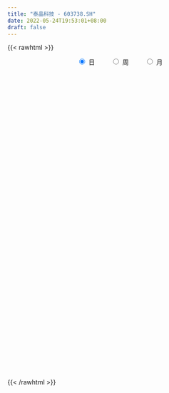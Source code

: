 ```yaml
---
title: "泰晶科技 - 603738.SH"
date: 2022-05-24T19:53:01+08:00
draft: false
---
```

{{< rawhtml >}}
    <div style="text-align: center">
        <label style="padding: 1rem;"><input style="margin-right: .5rem" type="radio" name="period" value="D" checked onclick="period_change(this)">日</label>
        <label style="padding: 1rem;"><input style="margin-right: .5rem" type="radio" name="period" value="W" onclick="period_change(this)">周</label>
        <label style="padding: 1rem;"><input style="margin-right: .5rem" type="radio" name="period" value="M" onclick="period_change(this)">月</label>
    </div>
    <div id="chart" style="height: 700px;"></div> 
    <script type="text/javascript">
        const D_v = [40816.59,46084.0,44284.0,34156.39,29979.34,43752.17,25814.96,27225.41,24255.17,91595.6,158459.91,113917.77,64596.78,103665.62,74820.1,101073.76,76582.27,95286.45,107872.64,93904.6,88318.18,92144.48,86529.76,67503.65,87312.37,65428.81,69292.11,66285.21,72764.29,91296.9,74371.41,77409.44,73870.28,91786.91,127594.42,95878.26,72603.77,211567.46,70934.09,174533.01,118053.05,110371.38,93620.73,117526.84,97571.98,97492.02,102695.09,107272.26,113186.7,109419.41,76952.33,75144.75,95697.53,80179.9,77410.97,78713.42,61224.44,89208.52,70324.69,64348.8,51320.24,54889.49,56938.74,135499.25,81649.3,59757.55,39091.58,58537.33,48144.03,33979.14,39579.2,56987.14,69144.46,54817.03,31335.92,54579.05,62836.51,63498.56,83707.82,75917.93,109344.2,138951.8,117344.65,67731.34,58202.68,71915.16,48016.55,63302.06,52130.38,58550.55,34076.18,35023.0,61307.11,87863.1,101354.17,52186.85,48986.04,52532.81,55669.38,43623.98,48584.75,25203.81,30275.37,116978.3,90212.26,87937.7,51323.04,35818.47,39828.1,41510.18,50611.9,32860.68,44010.47,52636.84,150396.87,170166.41,233452.82,130488.24,83020.38,74928.93,80110.1,91520.52,158886.46,96300.2,93261.94,87743.11,113092.07,104802.51,92123.01,128889.31,109848.56,71204.06,45113.39,60246.18,64739.72,73854.41,82061.0,44874.39,47945.67,51122.06,63399.89,47902.93,33203.16,41202.16,40346.41,62534.08,53444.24,41655.0,31668.96,43983.64,43080.08,45382.9,26950.0,34959.1,33271.0,30256.94,24251.8,32021.0,61932.21,74555.33,47396.64,62634.84,55020.23,28899.06,54426.28,49553.9,42705.06,52220.22,91356.31,64305.07,33162.65,27849.0,42862.0,29036.38,35408.61,24933.04,62476.14,54792.69,35108.85,36697.72,31758.65,27184.53,26843.75,22990.66,37912.96,28563.34,28117.73,37201.64,41024.37,42456.82,50576.88,51214.38,31234.87,24500.89,26302.68,26070.39,38128.07,36932.97,69934.27,46201.53,34364.83,32479.38,21701.09,23749.54,31292.69,38068.51,50295.79,23702.36,31857.11,24133.57,33283.09,22494.89,23517.0,26573.67,49663.82,87292.43,43926.46,38425.23,41954.09,49453.89,41556.17,35869.0,35315.62,24411.55,32472.97,38805.08,50135.12,43906.67,45446.6,37802.3,35176.12,38426.72,46233.6,37088.47,45721.86,68389.0,58105.07,53235.38,39931.92,53744.0,72773.36,37981.64,32503.46,28279.96,32442.05,35827.19,50667.72,32078.41,32677.0,44719.73]
const D_histogram = [0.0,0.0329937322,0.0106234229,-0.0281644767,-0.0465930627,-0.1032191147,-0.141245702,-0.1526058277,-0.1361552055,-0.0197028817,0.1489335273,0.1932454975,0.2114404501,0.2708422308,0.2901500958,0.3397712194,0.3834397255,0.4018091201,0.4265594585,0.4587512609,0.5271377981,0.421792424,0.4316681908,0.33839593,0.3705106972,0.3346447973,0.2731524301,0.2121621563,0.1967091813,0.1651109446,0.0853296914,0.1379739871,0.1042944838,0.2629689164,0.2705907028,0.3271939832,0.550386076,0.772394167,1.1078012762,1.477048534,1.5877893654,1.6165580128,1.4719947228,1.3131177648,1.1835987409,1.1305113311,0.7701929081,0.7674589915,0.7924364376,0.5207476889,0.210691054,-0.0029410957,-0.3042067179,-0.7460660469,-0.8755398234,-1.1411752781,-1.1678866776,-1.4525920052,-1.4289766849,-1.4842153759,-1.5337345178,-1.4688843133,-1.095082542,-0.9711457904,-0.9478209587,-0.9218963052,-0.8625079929,-0.9558939644,-0.9526671878,-0.9573187996,-0.9365688182,-0.72688127,-0.3922480842,-0.2174094622,-0.1431387806,0.0269658144,0.1237971436,0.1921843343,-0.075383866,-0.050723417,0.2530089676,0.7430796505,0.8301552947,0.6987982761,0.5893768264,0.4752565687,0.2666427206,0.1100196151,0.0504216176,-0.1376234752,-0.2798891732,-0.4227945663,-0.4865849681,-0.2164941463,-0.3650368477,-0.4348556742,-0.4633677102,-0.3308255882,-0.2964271691,-0.3398978209,-0.4170730235,-0.4259784797,-0.306263573,0.0801221496,0.2633659478,0.6063727032,0.7289333848,0.6975783984,0.5761875774,0.3791635867,0.1671726822,-0.0141111755,-0.1997982747,-0.1955373166,0.1226455812,0.651900117,0.8681288887,1.0924636986,1.0772475026,0.9357548357,0.7255044412,0.4349392422,-0.1291268363,-0.4812045279,-0.7606308284,-0.8894324719,-0.7733710932,-0.637067457,-0.1919120723,0.2088617033,0.5794779838,0.7936567403,0.8903652126,0.7978566177,0.6855079033,0.6588628462,0.6596650353,0.5299826143,0.4447205814,0.3033261562,0.0300852074,-0.1436989605,-0.3267564057,-0.4255131641,-0.4895357743,-0.3250137769,-0.3269857399,-0.330994166,-0.4533771549,-0.736956312,-0.7508367099,-0.5466493137,-0.4232847492,-0.4167073732,-0.5682406504,-0.5173509616,-0.4655194977,-0.4702751928,-0.5187501189,-0.756191689,-0.9996240952,-1.1392363543,-1.2881002173,-1.2992825352,-1.3967579566,-1.2541237731,-1.0728259341,-0.7205526399,-0.4885379963,-0.3589026752,-0.3172833619,-0.3093150182,-0.3336383522,-0.1942856436,-0.1755481258,-0.1398182256,-0.0024565632,0.0012341543,0.1723878223,0.2572586166,0.3532129957,0.3781652601,0.2460402619,0.1577593379,0.276725872,0.3240800868,0.3156699372,0.2267186213,0.0927082533,0.0055543889,0.118251289,0.1158226741,0.1470362672,0.1769430988,0.154282045,0.0631326807,-0.0829021143,-0.2363483989,-0.4624386645,-0.5654396537,-0.603747735,-0.5311147716,-0.4591898564,-0.459993822,-0.5576227612,-0.5563885195,-0.3745608289,-0.2541445972,-0.1045627358,-0.0362008673,0.0798610123,0.1263803705,0.1112689164,0.0733832653,-0.0146104597,-0.1006469293,-0.1666771745,-0.2073921274,-0.2175075555,-0.3082496921,-0.3260049933,-0.3690919033,-0.3247625206,-0.2891290531,-0.2250552833,-0.1785485979,-0.0187246553,0.1195494746,0.254026333,0.2585174505,0.2043239142,0.0525437058,-0.1123599983,-0.0589704058,0.0060469162,0.2242635095,0.4110420504,0.4257125276,0.5100973045,0.6479076887,0.7798707693,0.8554394792,0.8910264872,0.8785120804,0.8810892524,0.8999167264,0.8308031962,0.7733934422,0.7571131911,0.5787541842]
const D_fast = [0.0,0.0412421652,0.0215277116,-0.0243013072,-0.0543781588,-0.1368089895,-0.2101470023,-0.2596585849,-0.2772467641,-0.1657201607,0.0401496301,0.1327729747,0.2038280399,0.3309403782,0.4227857672,0.5573496956,0.6968781331,0.8156998077,0.9470900107,1.0939696284,1.2941406151,1.294243347,1.4120361615,1.4033628832,1.5281053247,1.5759006241,1.5826963644,1.5747466297,1.6084709501,1.6181504495,1.5597016191,1.6468394116,1.6392335293,1.8636501909,1.938919653,2.0773214292,2.4381100411,2.8532166738,3.465574102,4.2040834933,4.7117716661,5.1446798166,5.3681152073,5.5375176905,5.7038983519,5.9334387748,5.7656685789,5.9547994102,6.1778859656,6.0363841391,5.7790002678,5.5646328441,5.1873155425,4.5589397017,4.2105809694,3.6596516952,3.3409686263,2.6931152973,2.3594864465,1.9331939115,1.5002411401,1.1978702664,1.2979014021,1.1790517062,0.9654212981,0.7608718754,0.6046331894,0.2722737268,0.0373337064,-0.2066476053,-0.4200398284,-0.3920725977,-0.155501433,-0.0350151765,0.00347081,0.1803168585,0.3080974737,0.4245307479,0.1381165811,0.1500961759,0.5170808023,1.192921398,1.4875358658,1.5308784162,1.5688011731,1.5734950576,1.4315418896,1.302423688,1.2554310948,1.0329801333,0.8207421419,0.5721381072,0.3867014634,0.6026687486,0.3628668353,0.1843340903,0.0399801267,0.0898158517,0.0501074784,-0.0783376286,-0.259781087,-0.3751811632,-0.3320321497,0.0743841104,0.3234693955,0.8180693266,1.1228633544,1.2659029676,1.288559041,1.186325947,1.016128213,0.8313165615,0.5956798936,0.5510565225,0.8999008156,1.5921303806,2.0253913746,2.5228421091,2.7769377888,2.8693838308,2.8405095466,2.6586791582,2.0623313705,1.5899525469,1.1203685393,0.7692087779,0.6919273833,0.6689641553,1.0661415219,1.5191307233,2.0346164997,2.4472094414,2.7665092168,2.8734647763,2.9324930377,3.0705636922,3.2362821401,3.2390953727,3.2650134851,3.199450599,2.933730952,2.724022044,2.4592754973,2.254140448,2.0677338942,2.1510024473,2.0672840494,1.9805270817,1.7447998042,1.276981569,1.0753919937,1.1429170615,1.1604604387,1.0628609714,0.7692675315,0.69081948,0.6262710695,0.5039465761,0.3257841203,-0.100705372,-0.594043802,-1.0184651496,-1.489354067,-1.8253570187,-2.2720219293,-2.4429186891,-2.5298273335,-2.3576921993,-2.2478120548,-2.2079024025,-2.2456039296,-2.3149643405,-2.4226972626,-2.3319159649,-2.3570654785,-2.3562901348,-2.2195426132,-2.215543357,-2.0012927335,-1.8521072851,-1.667849657,-1.5483560776,-1.6189710103,-1.6678120999,-1.4796640977,-1.3512898613,-1.2807825266,-1.3130541872,-1.4238874918,-1.509652759,-1.3673930366,-1.3408659831,-1.2728933231,-1.1987507168,-1.1828412593,-1.2582074535,-1.4249677771,-1.6375011613,-1.979201093,-2.2235619957,-2.4128070107,-2.4729527403,-2.5158252892,-2.6316277103,-2.8686623398,-3.0065252279,-2.9183377446,-2.8614576622,-2.7380164847,-2.678704833,-2.5426777004,-2.4645632495,-2.4518574746,-2.4713973093,-2.5630436493,-2.6742418512,-2.7819413901,-2.8745043747,-2.9389966918,-3.1068012514,-3.2060578009,-3.3414176867,-3.3782789342,-3.4149277299,-3.407117781,-3.4052482451,-3.2501054663,-3.0819439677,-2.8839605261,-2.8148400459,-2.8179526037,-2.9565968856,-3.1495905893,-3.1109435983,-3.0444145472,-2.7701320765,-2.4805930231,-2.359494414,-2.147585311,-1.8477980045,-1.5208672316,-1.2314386519,-0.9730950221,-0.7659814089,-0.5431319237,-0.2993252681,-0.1607379993,-0.0247993927,0.148198654,0.1145281931]
const D_slow = [0.0,0.008248433,0.0109042888,0.0038631696,-0.0077850961,-0.0335898748,-0.0689013003,-0.1070527572,-0.1410915586,-0.146017279,-0.1087838972,-0.0604725228,-0.0076124103,0.0600981474,0.1326356714,0.2175784762,0.3134384076,0.4138906876,0.5205305522,0.6352183675,0.767002817,0.872450923,0.9803679707,1.0649669532,1.1575946275,1.2412558268,1.3095439343,1.3625844734,1.4117617687,1.4530395049,1.4743719277,1.5088654245,1.5349390455,1.6006812746,1.6683289502,1.750127446,1.8877239651,2.0808225068,2.3577728258,2.7270349593,3.1239823007,3.5281218039,3.8961204846,4.2243999258,4.520299611,4.8029274437,4.9954756708,5.1873404187,5.3854495281,5.5156364503,5.5683092138,5.5675739398,5.4915222604,5.3050057486,5.0861207928,4.8008269733,4.5088553039,4.1457073026,3.7884631313,3.4174092874,3.0339756579,2.6667545796,2.3929839441,2.1501974965,1.9132422568,1.6827681805,1.4671411823,1.2281676912,0.9900008943,0.7506711944,0.5165289898,0.3348086723,0.2367466512,0.1823942857,0.1466095906,0.1533510442,0.1843003301,0.2323464136,0.2135004471,0.2008195929,0.2640718348,0.4498417474,0.6573805711,0.8320801401,0.9794243467,1.0982384889,1.164899169,1.1924040728,1.2050094772,1.1706036084,1.1006313151,0.9949326735,0.8732864315,0.8191628949,0.727903683,0.6191897645,0.5033478369,0.4206414399,0.3465346476,0.2615601924,0.1572919365,0.0507973166,-0.0257685767,-0.0057380393,0.0601034477,0.2116966235,0.3939299697,0.5683245692,0.7123714636,0.8071623603,0.8489555308,0.845427737,0.7954781683,0.7465938391,0.7772552344,0.9402302637,1.1572624858,1.4303784105,1.6996902862,1.9336289951,2.1150051054,2.2237399159,2.1914582069,2.0711570749,1.8809993678,1.6586412498,1.4652984765,1.3060316123,1.2580535942,1.31026902,1.455138516,1.653552701,1.8761440042,2.0756081586,2.2469851344,2.411700846,2.5766171048,2.7091127584,2.8202929037,2.8961244428,2.9036457446,2.8677210045,2.7860319031,2.679653612,2.5572696685,2.4760162242,2.3942697893,2.3115212478,2.198176959,2.013937881,1.8262287036,1.6895663751,1.5837451879,1.4795683446,1.337508182,1.2081704416,1.0917905671,0.9742217689,0.8445342392,0.655486317,0.4055802932,0.1207712046,-0.2012538497,-0.5260744835,-0.8752639727,-1.1887949159,-1.4570013995,-1.6371395594,-1.7592740585,-1.8489997273,-1.9283205678,-2.0056493223,-2.0890589104,-2.1376303213,-2.1815173527,-2.2164719091,-2.2170860499,-2.2167775114,-2.1736805558,-2.1093659017,-2.0210626527,-1.9265213377,-1.8650112722,-1.8255714378,-1.7563899697,-1.675369948,-1.5964524638,-1.5397728084,-1.5165957451,-1.5152071479,-1.4856443256,-1.4566886571,-1.4199295903,-1.3756938156,-1.3371233043,-1.3213401342,-1.3420656627,-1.4011527625,-1.5167624286,-1.658122342,-1.8090592757,-1.9418379687,-2.0566354328,-2.1716338883,-2.3110395786,-2.4501367084,-2.5437769157,-2.607313065,-2.6334537489,-2.6425039658,-2.6225387127,-2.5909436201,-2.563126391,-2.5447805746,-2.5484331896,-2.5735949219,-2.6152642155,-2.6671122474,-2.7214891363,-2.7985515593,-2.8800528076,-2.9723257834,-3.0535164136,-3.1257986769,-3.1820624977,-3.2266996472,-3.231380811,-3.2014934423,-3.1379868591,-3.0733574965,-3.0222765179,-3.0091405914,-3.037230591,-3.0519731925,-3.0504614634,-2.994395586,-2.8916350734,-2.7852069416,-2.6576826154,-2.4957056932,-2.3007380009,-2.0868781311,-1.8641215093,-1.6444934892,-1.4242211761,-1.1992419945,-0.9915411955,-0.7981928349,-0.6089145371,-0.4642259911]
const D_data = [['2021-05-13', 23.5848, 23.6445, 23.2965, 24.0025],['2021-05-14', 24.1516, 24.1615, 23.7439, 24.4996],['2021-05-17', 24.3604, 23.5152, 23.4258, 24.3604],['2021-05-18', 23.6644, 23.1374, 23.028, 23.7141],['2021-05-19', 23.1374, 23.207, 22.69, 23.3164],['2021-05-20', 23.2269, 22.4613, 22.2923, 23.2269],['2021-05-21', 22.511, 22.332, 22.2525, 22.8192],['2021-05-24', 22.2724, 22.4016, 22.0238, 22.6403],['2021-05-25', 22.3917, 22.6303, 22.2823, 22.7993],['2021-05-26', 22.7795, 24.1615, 22.6403, 24.6289],['2021-05-27', 24.0422, 25.6232, 23.7738, 26.1501],['2021-05-28', 25.2155, 24.7681, 24.6587, 25.5237],['2021-05-31', 25.0564, 24.7681, 24.6686, 25.3547],['2021-06-01', 24.6487, 25.6928, 24.43, 25.9513],['2021-06-02', 25.3547, 25.643, 25.3547, 26.0109],['2021-06-03', 25.5933, 26.4882, 25.5933, 27.045],['2021-06-04', 26.3888, 26.9953, 26.2197, 27.1246],['2021-06-07', 26.5976, 27.214, 26.5578, 27.5024],['2021-06-08', 26.7268, 27.8106, 26.0805, 28.0393],['2021-06-09', 27.4626, 28.4967, 27.1246, 28.5961],['2021-06-10', 28.4868, 29.7197, 28.0194, 29.9285],['2021-06-11', 29.5308, 27.9399, 27.751, 29.8191],['2021-06-15', 27.8703, 29.6004, 27.6714, 30.3262],['2021-06-16', 29.4313, 28.5365, 28.3177, 30.008],['2021-06-17', 28.8348, 30.3859, 28.5564, 30.7538],['2021-06-18', 30.187, 29.9782, 29.2524, 30.2367],['2021-06-21', 29.7495, 29.8191, 29.6302, 30.7836],['2021-06-22', 29.66, 29.8788, 29.1231, 30.4058],['2021-06-23', 29.6401, 30.6046, 29.2623, 30.9228],['2021-06-24', 32.3944, 30.6245, 30.545, 32.9611],['2021-06-25', 30.714, 30.0279, 28.9938, 31.2111],['2021-06-28', 30.1075, 31.9171, 29.9484, 32.0066],['2021-06-29', 31.6685, 31.2012, 30.6941, 31.6685],['2021-06-30', 31.4199, 34.3233, 31.4199, 34.3233],['2021-07-01', 34.9795, 33.329, 33.3091, 35.596],['2021-07-02', 32.7722, 34.6017, 32.5435, 34.6017],['2021-07-05', 35.3077, 38.0619, 35.079, 38.0619],['2021-07-06', 41.5419, 40.0704, 39.1656, 41.7507],['2021-07-07', 41.2635, 44.0774, 41.2635, 44.0774],['2021-07-08', 45.8075, 47.816, 45.2905, 48.4822],['2021-07-09', 46.6328, 47.5276, 44.9524, 48.3032],['2021-07-12', 46.8813, 48.6413, 45.9368, 50.3614],['2021-07-13', 47.458, 47.9254, 47.2293, 50.3117],['2021-07-14', 47.8259, 48.6214, 47.5177, 51.3756],['2021-07-15', 48.5219, 49.8344, 47.2293, 50.9779],['2021-07-16', 49.0688, 51.8926, 47.9452, 53.6923],['2021-07-19', 50.6199, 48.3827, 47.5475, 51.6142],['2021-07-20', 46.3643, 53.225, 46.1853, 53.225],['2021-07-21', 54.3983, 55.0147, 53.6923, 58.1667],['2021-07-22', 54.6866, 51.9324, 50.9381, 55.0346],['2021-07-23', 51.5943, 50.958, 49.6157, 52.2009],['2021-07-26', 50.3713, 51.6242, 48.9197, 52.2804],['2021-07-27', 51.3656, 49.7946, 49.0191, 52.7577],['2021-07-28', 48.2236, 46.3643, 44.8132, 49.6753],['2021-07-29', 47.4481, 48.8202, 46.593, 49.6853],['2021-07-30', 48.9395, 45.9368, 45.5291, 49.725],['2021-08-02', 47.4481, 47.8756, 46.235, 48.2236],['2021-08-03', 47.8558, 43.3615, 43.093, 47.8657],['2021-08-04', 43.1626, 45.9268, 43.1626, 45.9268],['2021-08-05', 45.9268, 44.1967, 43.5206, 45.9268],['2021-08-06', 44.6541, 43.2323, 42.8644, 44.843],['2021-08-09', 44.0177, 43.9084, 41.4823, 44.326],['2021-08-10', 43.9283, 48.3032, 43.5504, 48.3032],['2021-08-11', 49.7151, 46.0163, 45.8672, 52.1511],['2021-08-12', 46.0461, 44.674, 43.2521, 46.4339],['2021-08-13', 43.7393, 44.3459, 43.3118, 46.3345],['2021-08-16', 43.8388, 44.505, 43.5504, 45.5887],['2021-08-17', 43.5504, 41.9595, 41.4127, 45.1413],['2021-08-18', 41.9595, 42.3175, 41.3132, 43.3019],['2021-08-19', 42.8644, 41.5718, 40.6471, 42.934],['2021-08-20', 41.4723, 41.2635, 40.3189, 42.4865],['2021-08-23', 41.1641, 43.6499, 41.1641, 44.5646],['2021-08-24', 44.2266, 46.2848, 42.8942, 46.8913],['2021-08-25', 45.9169, 45.4495, 43.8984, 46.0461],['2021-08-26', 45.191, 44.7436, 44.0476, 45.4495],['2021-08-27', 44.2962, 46.583, 42.9737, 46.7919],['2021-08-30', 46.1356, 46.4737, 45.8771, 47.9154],['2021-08-31', 47.1995, 46.7223, 45.718, 48.4722],['2021-09-01', 46.7223, 42.049, 42.049, 46.7223],['2021-09-02', 41.363, 45.0319, 41.184, 45.6186],['2021-09-03', 47.5674, 49.5361, 46.9907, 49.5361],['2021-09-06', 51.5148, 54.4778, 51.0375, 54.4877],['2021-09-07', 55.2534, 51.7037, 49.5063, 55.2534],['2021-09-08', 52.002, 49.566, 49.5361, 52.002],['2021-09-09', 49.566, 49.8344, 48.2535, 51.0972],['2021-09-10', 49.1086, 49.7449, 46.8416, 50.5503],['2021-09-13', 49.2179, 48.1441, 47.4978, 50.3912],['2021-09-14', 48.0148, 48.1242, 47.7563, 50.5105],['2021-09-15', 48.1342, 48.9893, 47.5575, 50.3713],['2021-09-16', 49.039, 46.8416, 45.8075, 49.4069],['2021-09-17', 46.5433, 46.5134, 45.5887, 47.6072],['2021-09-22', 46.0362, 45.5987, 45.5987, 47.4083],['2021-09-23', 45.6484, 45.7975, 45.4794, 47.6768],['2021-09-24', 45.549, 50.3813, 45.539, 50.3813],['2021-09-27', 52.6185, 45.3402, 45.3402, 52.698],['2021-09-28', 44.2464, 45.5092, 44.2464, 47.2293],['2021-09-29', 44.3658, 45.4794, 44.3359, 47.6072],['2021-09-30', 45.718, 47.5276, 45.718, 49.5958],['2021-10-08', 47.6668, 46.5532, 45.8572, 49.1981],['2021-10-11', 46.6825, 45.3402, 44.5447, 47.3884],['2021-10-12', 45.4495, 44.316, 42.5462, 45.9368],['2021-10-13', 44.6243, 44.6143, 43.0831, 44.9922],['2021-10-14', 44.3459, 46.235, 44.0575, 46.6029],['2021-10-15', 45.8771, 50.8585, 45.4694, 50.8585],['2021-10-18', 50.4, 50.0, 47.18, 51.13],['2021-10-19', 51.11, 53.8, 50.03, 53.98],['2021-10-20', 52.43, 52.88, 52.37, 54.96],['2021-10-21', 53.23, 51.84, 51.4, 53.23],['2021-10-22', 52.0, 50.9, 50.37, 52.15],['2021-10-25', 50.66, 49.58, 49.23, 51.0],['2021-10-26', 49.6, 48.62, 48.46, 50.65],['2021-10-27', 48.46, 48.12, 47.37, 48.97],['2021-10-28', 48.33, 47.1, 46.38, 49.0],['2021-10-29', 47.04, 48.94, 46.5, 49.56],['2021-11-01', 49.97, 53.83, 48.0, 53.83],['2021-11-02', 53.83, 59.21, 53.0, 59.21],['2021-11-03', 60.27, 58.07, 57.48, 62.84],['2021-11-04', 59.34, 60.34, 56.33, 60.69],['2021-11-05', 60.34, 59.0, 58.82, 60.88],['2021-11-08', 58.07, 58.06, 56.5, 60.0],['2021-11-09', 58.12, 57.2, 55.71, 58.77],['2021-11-10', 57.22, 55.61, 55.23, 58.29],['2021-11-11', 53.13, 50.3, 50.05, 53.87],['2021-11-12', 50.3, 50.53, 49.7, 51.18],['2021-11-15', 50.47, 49.51, 48.61, 51.13],['2021-11-16', 50.0, 49.88, 49.62, 51.3],['2021-11-17', 50.0, 52.47, 50.0, 54.1],['2021-11-18', 51.87, 53.04, 49.58, 53.96],['2021-11-19', 53.3, 58.34, 53.07, 58.34],['2021-11-22', 60.09, 60.27, 57.78, 61.88],['2021-11-23', 59.26, 62.5, 58.99, 65.5],['2021-11-24', 62.74, 62.9, 61.26, 64.37],['2021-11-25', 64.06, 63.2, 61.92, 64.43],['2021-11-26', 62.51, 61.8, 61.55, 63.83],['2021-11-29', 60.98, 61.9, 59.7, 62.5],['2021-11-30', 62.0, 63.47, 61.38, 65.78],['2021-12-01', 64.0, 64.63, 63.53, 68.14],['2021-12-02', 63.83, 63.5, 62.9, 64.85],['2021-12-03', 63.65, 64.26, 62.51, 65.95],['2021-12-06', 64.0, 63.65, 63.0, 66.1],['2021-12-07', 63.49, 61.42, 59.97, 64.49],['2021-12-08', 61.88, 61.82, 61.2, 62.8],['2021-12-09', 62.0, 60.95, 60.06, 62.6],['2021-12-10', 60.4, 61.33, 60.4, 62.3],['2021-12-13', 61.6, 61.33, 60.21, 62.5],['2021-12-14', 60.9, 64.5, 59.0, 64.77],['2021-12-15', 64.0, 62.94, 62.41, 65.28],['2021-12-16', 62.67, 62.97, 60.6, 63.48],['2021-12-17', 62.55, 61.15, 60.66, 63.0],['2021-12-20', 60.92, 57.85, 57.7, 61.59],['2021-12-21', 57.26, 60.1, 57.1, 60.39],['2021-12-22', 59.8, 63.08, 59.8, 63.99],['2021-12-23', 63.5, 62.8, 61.9, 63.58],['2021-12-24', 62.84, 61.57, 60.88, 63.0],['2021-12-27', 60.24, 59.0, 58.6, 60.74],['2021-12-28', 59.22, 61.01, 58.83, 61.05],['2021-12-29', 60.43, 61.07, 59.11, 61.67],['2021-12-30', 61.44, 60.26, 60.05, 62.09],['2021-12-31', 60.07, 59.3, 57.85, 60.3],['2022-01-04', 58.56, 55.75, 53.57, 59.16],['2022-01-05', 55.93, 53.74, 52.15, 55.94],['2022-01-06', 53.35, 53.18, 51.39, 53.74],['2022-01-07', 53.05, 51.3, 50.26, 53.97],['2022-01-10', 51.0, 51.5, 49.81, 51.97],['2022-01-11', 51.71, 48.94, 48.63, 51.71],['2022-01-12', 49.66, 50.86, 49.28, 52.36],['2022-01-13', 50.89, 51.1, 49.89, 52.88],['2022-01-14', 51.75, 53.75, 50.8, 54.39],['2022-01-17', 53.0, 53.1, 51.51, 54.88],['2022-01-18', 52.81, 52.2, 51.3, 53.68],['2022-01-19', 51.51, 51.02, 50.5, 52.35],['2022-01-20', 51.15, 50.2, 49.5, 51.33],['2022-01-21', 50.48, 49.2, 48.89, 51.33],['2022-01-24', 49.26, 51.05, 49.0, 51.8],['2022-01-25', 50.84, 49.51, 49.48, 52.24],['2022-01-26', 49.98, 49.43, 48.5, 50.55],['2022-01-27', 49.12, 50.8, 49.12, 54.21],['2022-01-28', 50.0, 49.19, 47.4, 51.5],['2022-02-07', 51.0, 51.52, 49.88, 52.3],['2022-02-08', 51.99, 51.0, 49.13, 51.99],['2022-02-09', 50.8, 51.58, 49.01, 52.3],['2022-02-10', 51.79, 51.03, 50.77, 52.6],['2022-02-11', 51.23, 48.75, 48.68, 51.4],['2022-02-14', 48.73, 48.6, 47.27, 49.08],['2022-02-15', 49.47, 51.2, 47.88, 51.4],['2022-02-16', 51.4, 50.75, 50.0, 51.43],['2022-02-17', 50.01, 50.18, 49.54, 51.0],['2022-02-18', 49.82, 48.9, 47.8, 49.82],['2022-02-21', 48.3, 47.64, 47.2, 48.91],['2022-02-22', 47.09, 47.45, 45.31, 48.48],['2022-02-23', 47.71, 49.86, 47.7, 50.3],['2022-02-24', 49.5, 48.6, 46.8, 49.98],['2022-02-25', 49.0, 49.0, 48.32, 49.59],['2022-02-28', 49.0, 49.08, 48.48, 49.58],['2022-03-01', 49.08, 48.38, 47.88, 49.35],['2022-03-02', 47.99, 47.11, 46.91, 47.99],['2022-03-03', 47.21, 45.58, 45.06, 47.21],['2022-03-04', 44.85, 44.35, 43.62, 45.25],['2022-03-07', 44.3, 41.92, 41.45, 44.3],['2022-03-08', 42.2, 41.93, 41.51, 43.34],['2022-03-09', 42.01, 41.64, 40.03, 42.8],['2022-03-10', 42.69, 42.4, 41.82, 43.27],['2022-03-11', 41.82, 42.1, 40.81, 42.2],['2022-03-14', 41.42, 40.71, 40.65, 41.89],['2022-03-15', 41.06, 38.5, 38.5, 41.06],['2022-03-16', 38.99, 38.69, 36.78, 39.49],['2022-03-17', 39.29, 40.72, 39.0, 42.52],['2022-03-18', 40.28, 40.15, 39.6, 40.9],['2022-03-21', 40.6, 40.73, 40.04, 42.22],['2022-03-22', 40.73, 39.87, 39.3, 40.93],['2022-03-23', 40.5, 40.61, 39.53, 41.35],['2022-03-24', 40.66, 39.89, 39.27, 40.8],['2022-03-25', 39.84, 38.93, 38.7, 40.4],['2022-03-28', 38.8, 38.21, 37.8, 38.8],['2022-03-29', 38.53, 36.9, 36.72, 39.63],['2022-03-30', 37.0, 36.04, 35.01, 37.51],['2022-03-31', 36.15, 35.4, 35.03, 36.15],['2022-04-01', 35.2, 34.9, 34.72, 35.7],['2022-04-06', 34.95, 34.59, 34.01, 35.25],['2022-04-07', 34.59, 32.7, 32.6, 34.61],['2022-04-08', 33.0, 32.66, 31.71, 33.05],['2022-04-11', 33.05, 31.48, 31.08, 33.08],['2022-04-12', 31.1, 31.87, 30.51, 32.1],['2022-04-13', 31.07, 31.29, 31.02, 31.75],['2022-04-14', 31.4, 31.26, 30.55, 31.62],['2022-04-15', 31.01, 30.72, 30.15, 31.2],['2022-04-18', 30.88, 32.16, 30.49, 32.36],['2022-04-19', 32.18, 32.28, 31.77, 32.56],['2022-04-20', 32.44, 32.67, 32.11, 33.5],['2022-04-21', 32.58, 31.18, 30.8, 32.95],['2022-04-22', 30.78, 30.06, 29.94, 31.5],['2022-04-25', 29.01, 27.95, 27.72, 29.3],['2022-04-26', 27.67, 26.47, 26.32, 28.1],['2022-04-27', 25.67, 28.4, 25.67, 28.6],['2022-04-28', 28.34, 28.41, 27.48, 29.05],['2022-04-29', 29.21, 30.76, 28.7, 31.1],['2022-05-05', 30.55, 31.3, 29.58, 31.69],['2022-05-06', 30.25, 29.62, 29.48, 30.85],['2022-05-09', 29.39, 30.75, 29.39, 31.27],['2022-05-10', 30.21, 32.12, 29.81, 32.23],['2022-05-11', 31.78, 33.01, 31.78, 34.28],['2022-05-12', 32.65, 33.21, 32.55, 33.57],['2022-05-13', 33.35, 33.43, 32.82, 33.65],['2022-05-16', 33.71, 33.35, 33.15, 34.3],['2022-05-17', 33.3, 34.0, 32.82, 34.24],['2022-05-18', 34.3, 34.79, 34.02, 35.5],['2022-05-19', 34.01, 34.09, 33.32, 34.69],['2022-05-20', 34.06, 34.41, 33.6, 34.68],['2022-05-23', 34.41, 35.24, 34.25, 35.7],['2022-05-24', 35.29, 33.14, 33.01, 35.29]]
const W_v = [32593.52,26762.21,26726.9,20013.07,37048.29,65573.11,28010.09,38644.64,34490.35,36062.37,76199.18,54893.46,49553.04,33071.89,19822.46,20247.34,24305.03,29262.55,18807.89,10946.22,23695.71,17184.94,12169.75,21482.3,14428.89,12720.1,16275.52,20568.25,16908.71,26291.29,35770.06,25971.17,47372.69,35352.67,64103.69,142391.07,151281.38,40282.29,76640.47,82038.15,150319.82,80651.39,111143.78,56163.37,67598.44,54515.73,65840.08,66995.15,38009.9,32015.33,31683.72,39620.67,153997.24,126232.35,48424.47,30024.17,32853.34,33449.79,34586.66,25221.48,25672.22,21054.86,22336.54,27133.47,35943.33,42049.0,78863.86,42505.58,118782.22,136437.89,72804.52,57844.79,66101.03,37529.2,96423.58,66795.47,227466.42,95405.0,95917.98,84647.52,114402.14,331386.91,445152.09,370198.37,235495.18,127486.91,182838.12,160448.26,132051.11,193295.06,235076.77,81185.8,170948.11,166906.4,571113.75,425251.98,320654.76,504284.22,401218.66,656537.52,1121461.3700000001,1114195.4200000002,579773.6899999999,798776.2200000001,1141391.9399999999,690684.9300000001,1013060.98,687648.1799999999,404073.39,689328.39,617077.9299999999,1248455.3600000001,538248.53,46698.2,220442.38,199850.06,168697.67,218712.11,202015.45,206130.96,229112.19,135968.97,296472.96,319006.7,1014539.23,800427.1100000001,551505.45,955164.5600000001,539090.6900000001,574481.34,704080.11,720771.5699999999,813231.0700000001,754872.3300000001,435716.74,434857.34,561444.53,746812.08,448967.65,348187.96,275556.21,460224.4,218127.33,297662.49,202163.28,236700.29,197950.42,242646.62,201952.57,470901.39,254554.12,384940.72,712437.2,406171.43,206630.94,204317.68,376859.86,232386.65,205326.28,279145.86,178727.83,139111.21,89139.69,90095.25,35155.33,27349.5,78949.51,68889.55,124349.64,82073.23,114384.8,316439.44,223776.95,497393.47,277524.09,166223.14,215259.19,110993.83,158428.74,149499.55,117468.47,160625.9,221080.55,93941.58,63229.88,139584.88,295071.68,300655.09,184413.11,210702.75,187014.51,135542.01,225875.47,254509.35,158572.72,60770.22,187464.41,177986.86,415453.86,420738.53,477526.35,306774.59,374009.92,466539.31,647691.38,516582.95,509525.79,407146.57,336426.69,388734.33,219331.28,266863.6,395305.02,454145.63,256075.72,184193.21,255059.87,55669.38,264666.21,305119.5699999999,221630.07,767524.7200000001,501746.21,491022.64,415301.5,313475.19,236830.2,229648.69,194355.72,181732.95,239607.04,227804.52,259535.03,206646.86,157593.5,154786.33,216507.32,151935.0,204681.1,167108.89,135285.66,245881.61,132964.15,166874.22,212466.81,235859.65,111340.45,236934.38,179295.33,77396.73]
const W_histogram = [0.0,-0.1509223932,-0.1946509873,-0.2097338758,-0.2220201616,-0.191900361,-0.1545372128,-0.0876093801,-0.012556288,-0.0011294491,0.1180824441,0.1087886597,0.113741501,-0.0069567911,-0.0700009389,-0.1209623379,-0.1338915308,-0.2604842686,-0.37519087,-0.4209768327,-0.4384058048,-0.4308259004,-0.4540327102,-0.386420049,-0.3049437219,-0.2725096824,-0.2523589531,-0.2022125955,-0.2495138866,-0.1919378212,-0.0259351771,0.0653351216,0.1789553988,0.2509529347,0.3377945731,0.4414835638,0.5248801138,0.5229619697,0.5295179327,0.5109700197,0.5106823141,0.4905051317,0.5137311718,0.4641192771,0.3813480029,0.1223122545,-0.004082173,-0.1515366182,-0.3166496753,-0.3613321189,-0.4119107515,-0.3755474644,-0.1504730209,-0.1222949222,-0.192426786,-0.1866771231,-0.2365695005,-0.2286272726,-0.2206557058,-0.2132061267,-0.2291604924,-0.2239829469,-0.2353793615,-0.3606081229,-0.3819705041,-0.3738168516,-0.299143331,-0.244249147,-0.0287278054,0.0326406136,0.0661093907,0.1064853066,0.076812976,0.0472080706,0.0710628728,0.1313906009,0.1754300699,0.154572424,0.1369905544,0.1270746243,0.1622776118,0.4320819806,0.5106608163,0.6025014284,0.5461696257,0.5489713791,0.5529964174,0.5124804438,0.3779943475,0.408097202,0.3503611928,0.2548266185,0.019170023,-0.0477787075,-0.1412594894,-0.0683963321,-0.0547351646,0.0000044784,0.1084903653,0.7141718107,0.7323185177,0.6366789094,0.4776988918,0.3902289116,0.4980948651,0.3221052516,0.373044356,0.2911085968,0.1906457184,0.2264368403,0.2671050391,0.3358181895,0.0850285274,-0.0997484616,-0.1746389452,-0.3073994935,-0.4089043739,-0.6389470884,-0.7690604009,-0.8411957027,-0.8580634022,-0.8834438967,-0.7986564673,-0.6682404917,-0.1408674259,0.0641828744,0.2989086157,0.6268381077,0.8414488875,0.9914001968,1.1127529085,1.0926025327,1.3068396374,1.0759591673,0.8391266941,0.4716923276,0.2252229238,0.0190838635,-0.2058336381,-0.4126222169,-0.5994135004,-0.7058043983,-0.7388594532,-0.6336852602,-0.600953866,-0.6826549228,-0.7376162527,-0.6950059546,-0.6939720286,-0.5927063318,-0.4763857466,-0.3286524968,-0.1296415935,-0.1976580507,-0.2664888386,-0.2708983023,-0.1803211445,-0.1079102149,-0.0156484679,0.0507311207,0.013174857,-0.1596888486,-0.2713204003,-0.3924943146,-0.4542135403,-0.4079947714,-0.3708756913,-0.3102025998,-0.2416624437,-0.1725035261,-0.1245302317,0.0888181012,0.1983731709,0.4580353925,0.4891164181,0.4298448308,0.2932928631,0.1508498364,0.0074087436,-0.0956319658,-0.136747493,-0.1675659722,-0.3208613082,-0.2847341518,-0.1760340157,-0.0973493773,0.1078823627,0.1992785255,0.2438056878,0.247208507,0.3240256447,0.3529196321,0.3794962459,0.4395615524,0.4269939856,0.376206977,0.40034908,0.275112011,0.3344056958,0.492157721,0.6203776422,0.7917493252,0.8524717467,1.1274327223,2.0527022272,2.7860532015,3.0161118192,2.6509848912,2.0737520018,1.6327704287,1.0288051924,0.8881905837,0.8923239363,0.809797228,0.4558822583,0.4024472663,0.1102743856,-0.1965373953,-0.1590549066,-0.1794835704,-0.3624608933,0.1301858479,-0.1623627232,0.1076009997,0.4381325042,0.7244834568,0.622503453,0.4565508534,0.2964510062,-0.0239329382,-0.7936054593,-1.1358324765,-1.6363396818,-1.9163546851,-2.0665644341,-2.0851779811,-2.0187721661,-2.2010916777,-2.3715707889,-2.5011411811,-2.5459909855,-2.7089132728,-2.8168926699,-2.859208902,-2.7699471225,-2.5097887518,-2.2678578254,-1.7289675843,-1.2088618364,-0.8686291507]
const W_fast = [0.0,-0.1886529915,-0.2810443324,-0.3485606898,-0.4163520161,-0.4342073057,-0.4354784608,-0.390452973,-0.318538953,-0.3073944763,-0.1586619721,-0.1407585915,-0.107370375,-0.2298078649,-0.3103522474,-0.3915542309,-0.4379563065,-0.6296701115,-0.8381744304,-0.9892046013,-1.1162350246,-1.2163615953,-1.3530765826,-1.3820689336,-1.376828537,-1.4125219181,-1.455460927,-1.4558677184,-1.5655474812,-1.555955871,-1.3964370212,-1.2888329421,-1.1304738153,-0.9957380456,-0.824447764,-0.6103878823,-0.3957713039,-0.2669489556,-0.1280135094,-0.0188189175,0.1085639555,0.211013056,0.362671889,0.4290898136,0.4416555401,0.2131978553,0.0857828846,-0.0995557152,-0.3438311911,-0.4788466644,-0.6324029849,-0.6899265638,-0.5024703756,-0.5048660074,-0.6231045678,-0.6640241856,-0.7730589381,-0.8222735285,-0.8694658881,-0.9153178406,-0.9885623294,-1.0393805207,-1.1096217756,-1.3250025677,-1.441857575,-1.5271581354,-1.5272704475,-1.5334385502,-1.3250991601,-1.2555705876,-1.2055744628,-1.1385772202,-1.1490463069,-1.1668491946,-1.1252286742,-1.0320532959,-0.9441563094,-0.9263708493,-0.9097050803,-0.8878523544,-0.8120799639,-0.4342551,-0.2280110602,0.014454909,0.0946655127,0.2347101109,0.3769842535,0.4645883908,0.4246008814,0.5567280364,0.5865823255,0.5547544058,0.323890316,0.2449969087,0.1162012544,0.1719653286,0.171942705,0.2266834676,0.3622919458,1.1465163439,1.3477426804,1.4112727994,1.3717175047,1.3818047524,1.6141944222,1.5187311216,1.662931315,1.653772705,1.6009712562,1.6933715882,1.8008160467,1.9534837445,1.7239512143,1.5142371098,1.39568689,1.1860764683,0.9823454944,0.5925660078,0.2701875952,-0.0122466324,-0.2436301824,-0.4898716511,-0.6047483385,-0.6413924858,-0.1492362765,0.0718597424,0.3813126377,0.8659516566,1.2909246583,1.6887260167,2.0882669555,2.3412672129,2.882214227,2.9203235488,2.8932727491,2.6437614644,2.4535977916,2.2522296971,1.9758537861,1.6659096531,1.3292649944,1.0464229969,0.8286530787,0.7754059567,0.6578988844,0.4055340969,0.1661687039,0.0350275133,-0.1374315678,-0.184342454,-0.1871183054,-0.1215481799,0.0450523251,-0.0723786448,-0.2078316424,-0.2799656816,-0.23446881,-0.189035434,-0.1006858041,-0.0216234353,-0.0558859847,-0.2686719025,-0.4481335543,-0.6674310473,-0.842703658,-0.898483582,-0.9540834247,-0.9709609832,-0.962836438,-0.9368034019,-0.9199626654,-0.6844098072,-0.5252614448,-0.1510903751,0.002269755,0.0504593754,-0.0127693764,-0.1174999441,-0.259088851,-0.3860375519,-0.4613399523,-0.5340499246,-0.7675605876,-0.8026169692,-0.737925337,-0.6835780429,-0.4513757123,-0.3101599181,-0.2046813338,-0.1394763879,0.018347161,0.1354710565,0.2569217318,0.4268774263,0.5210583559,0.5643230915,0.6885524646,0.6320933983,0.7749885071,1.0557799626,1.3390942942,1.7084033086,1.9822436667,2.5390628229,3.9775078846,5.4073721593,6.3914587317,6.6890780266,6.6302831376,6.5974941717,6.2507302336,6.3321632708,6.5593776074,6.6793002061,6.439355801,6.4865326255,6.2219283413,5.8659822116,5.8637009736,5.7984014172,5.524808871,6.0500020742,5.7168628223,6.013726795,6.4537914256,6.9212632424,6.9749091018,6.9230942156,6.8371071199,6.5107399411,5.5426660551,4.9164809188,4.006888793,3.2477851184,2.580934261,2.0410262186,1.6027389921,0.8701465612,0.1067747527,-0.6480809348,-1.3294284856,-2.1695790911,-2.9817816556,-3.7389001133,-4.3421251144,-4.7094139316,-5.0344474615,-4.9277991165,-4.7099088278,-4.5868334297]
const W_slow = [0.0,-0.0377305983,-0.0863933451,-0.1388268141,-0.1943318545,-0.2423069447,-0.2809412479,-0.3028435929,-0.3059826649,-0.3062650272,-0.2767444162,-0.2495472513,-0.221111876,-0.2228510738,-0.2403513085,-0.270591893,-0.3040647757,-0.3691858428,-0.4629835603,-0.5682277685,-0.6778292197,-0.7855356948,-0.8990438724,-0.9956488846,-1.0718848151,-1.1400122357,-1.203101974,-1.2536551229,-1.3160335945,-1.3640180498,-1.3705018441,-1.3541680637,-1.309429214,-1.2466909803,-1.1622423371,-1.0518714461,-0.9206514177,-0.7899109252,-0.6575314421,-0.5297889372,-0.4021183586,-0.2794920757,-0.1510592827,-0.0350294635,0.0603075373,0.0908856009,0.0898650576,0.0519809031,-0.0271815158,-0.1175145455,-0.2204922334,-0.3143790995,-0.3519973547,-0.3825710852,-0.4306777818,-0.4773470625,-0.5364894376,-0.5936462558,-0.6488101823,-0.7021117139,-0.759401837,-0.8153975738,-0.8742424141,-0.9643944449,-1.0598870709,-1.1533412838,-1.2281271165,-1.2891894033,-1.2963713546,-1.2882112012,-1.2716838535,-1.2450625269,-1.2258592829,-1.2140572652,-1.196291547,-1.1634438968,-1.1195863793,-1.0809432733,-1.0466956347,-1.0149269786,-0.9743575757,-0.8663370806,-0.7386718765,-0.5880465194,-0.451504113,-0.3142612682,-0.1760121639,-0.0478920529,0.046606534,0.1486308344,0.2362211327,0.2999277873,0.304720293,0.2927756162,0.2574607438,0.2403616608,0.2266778696,0.2266789892,0.2538015805,0.4323445332,0.6154241626,0.77459389,0.8940186129,0.9915758408,1.1160995571,1.19662587,1.289886959,1.3626641082,1.4103255378,1.4669347479,1.5337110076,1.617665555,1.6389226869,1.6139855715,1.5703258352,1.4934759618,1.3912498683,1.2315130962,1.039247996,0.8289490703,0.6144332198,0.3935722456,0.1939081288,0.0268480059,-0.0083688506,0.007676868,0.0824040219,0.2391135489,0.4494757708,0.69732582,0.9755140471,1.2486646802,1.5753745896,1.8443643814,2.0541460549,2.1720691368,2.2283748678,2.2331458337,2.1816874241,2.0785318699,1.9286784948,1.7522273952,1.5675125319,1.4090912169,1.2588527504,1.0881890197,0.9037849565,0.7300334679,0.5565404608,0.4083638778,0.2892674412,0.2071043169,0.1746939186,0.1252794059,0.0586571962,-0.0090673793,-0.0541476655,-0.0811252192,-0.0850373362,-0.072354556,-0.0690608417,-0.1089830539,-0.176813154,-0.2749367326,-0.3884901177,-0.4904888106,-0.5832077334,-0.6607583833,-0.7211739943,-0.7642998758,-0.7954324337,-0.7732279084,-0.7236346157,-0.6091257676,-0.486846663,-0.3793854554,-0.3060622396,-0.2683497805,-0.2664975946,-0.2904055861,-0.3245924593,-0.3664839524,-0.4466992794,-0.5178828174,-0.5618913213,-0.5862286656,-0.5592580749,-0.5094384436,-0.4484870216,-0.3866848949,-0.3056784837,-0.2174485757,-0.1225745142,-0.0126841261,0.0940643703,0.1881161146,0.2882033846,0.3569813873,0.4405828113,0.5636222415,0.7187166521,0.9166539834,1.12977192,1.4116301006,1.9248056574,2.6213189578,3.3753469126,4.0380931354,4.5565311358,4.964723743,5.2219250411,5.443972687,5.6670536711,5.8695029781,5.9834735427,6.0840853593,6.1116539557,6.0625196068,6.0227558802,5.9778849876,5.8872697643,5.9198162263,5.8792255455,5.9061257954,6.0156589214,6.1967797856,6.3524056489,6.4665433622,6.5406561138,6.5346728792,6.3362715144,6.0523133953,5.6432284748,5.1641398036,4.647498695,4.1262041998,3.6215111582,3.0712382388,2.4783455416,1.8530602463,1.2165624999,0.5393341817,-0.1648889858,-0.8796912113,-1.5721779919,-2.1996251798,-2.7665896362,-3.1988315322,-3.5010469913,-3.718204279]
const W_data = [['2017-07-14', 23.5866, 22.5015, 21.8685, 23.8787],['2017-07-21', 22.1607, 20.1366, 19.7818, 22.2163],['2017-07-28', 20.0322, 20.8043, 19.6845, 21.2703],['2017-08-04', 20.5887, 20.8252, 20.0879, 21.1869],['2017-08-11', 20.9017, 20.5887, 20.38, 22.1885],['2017-08-18', 20.4357, 20.9712, 20.4148, 22.6476],['2017-08-25', 20.9782, 21.0686, 20.5817, 21.4581],['2017-09-01', 21.3538, 21.5833, 20.9991, 21.8337],['2017-09-08', 21.5625, 21.9868, 21.3399, 22.2372],['2017-09-15', 22.1537, 21.3747, 21.2147, 22.3276],['2017-09-22', 21.2356, 23.0858, 21.2356, 23.3709],['2017-09-29', 22.9397, 21.8268, 21.2147, 22.9397],['2017-10-13', 22.1885, 22.0494, 21.5694, 22.9884],['2017-10-20', 22.0355, 20.1713, 19.5175, 22.0772],['2017-10-27', 20.38, 20.3313, 19.9835, 20.6304],['2017-11-03', 20.074, 20.0601, 19.5036, 20.547],['2017-11-10', 20.2618, 20.22, 19.8236, 20.4357],['2017-11-17', 20.2409, 18.2099, 18.1194, 20.3035],['2017-11-24', 18.2238, 17.3891, 16.6935, 18.4672],['2017-12-01', 17.3891, 17.4239, 17.0552, 17.716],['2017-12-08', 17.4308, 17.1735, 15.6502, 17.5421],['2017-12-15', 16.9926, 17.0065, 16.6935, 17.5282],['2017-12-22', 16.8535, 16.1023, 16.0536, 17.1039],['2017-12-29', 15.998, 16.8883, 15.4972, 18.0151],['2018-01-05', 16.8605, 17.0413, 16.5892, 17.1665],['2018-01-12', 17.2013, 16.3457, 16.1162, 17.2222],['2018-01-19', 16.2066, 15.9562, 15.7058, 16.5405],['2018-01-26', 15.8936, 16.1649, 15.5319, 16.5892],['2018-02-02', 15.8797, 14.586, 14.3982, 16.1232],['2018-02-09', 14.1547, 15.5598, 14.0017, 16.2345],['2018-02-14', 15.525, 17.243, 15.525, 17.3056],['2018-02-23', 17.3891, 16.8257, 16.4153, 17.5978],['2018-03-02', 16.8257, 17.5699, 16.6796, 18.0707],['2018-03-09', 17.3613, 17.5421, 16.9092, 17.8621],['2018-03-16', 17.5839, 18.2238, 17.403, 18.5437],['2018-03-23', 18.4255, 19.1071, 16.937, 19.7749],['2018-03-30', 18.0986, 19.6079, 17.7369, 20.4357],['2018-04-04', 19.4758, 19.0584, 19.0098, 20.3591],['2018-04-13', 18.8011, 19.4967, 18.3837, 19.8583],['2018-04-20', 19.6079, 19.4827, 17.4656, 20.5609],['2018-04-27', 19.0584, 20.0044, 18.0847, 21.5416],['2018-05-04', 19.8375, 20.0531, 19.3367, 20.8669],['2018-05-11', 20.0322, 20.9782, 20.0044, 21.7711],['2018-05-18', 20.9991, 20.3731, 20.1574, 21.4442],['2018-05-25', 20.44, 19.9396, 19.655, 21.4704],['2018-06-01', 20.0377, 17.0154, 16.8289, 20.0966],['2018-06-08', 17.0939, 17.6924, 17.0055, 18.8504],['2018-06-15', 17.5551, 16.6327, 15.9752, 18.448],['2018-06-22', 16.0439, 15.3766, 15.0136, 16.3873],['2018-06-29', 15.6808, 16.0341, 14.8664, 16.0439],['2018-07-06', 16.142, 15.3668, 14.9743, 16.1518],['2018-07-13', 15.3079, 16.0635, 15.2196, 16.3088],['2018-07-20', 16.0733, 18.8798, 15.8476, 20.8816],['2018-07-27', 17.5551, 16.9369, 16.7308, 18.6247],['2018-08-03', 16.9761, 15.4061, 15.3864, 17.1135],['2018-08-10', 15.671, 15.9654, 15.1117, 15.9948],['2018-08-17', 15.828, 14.9056, 14.886, 16.4364],['2018-08-24', 14.8958, 15.2491, 14.729, 15.6906],['2018-08-31', 15.357, 15.0234, 15.0136, 16.1224],['2018-09-07', 15.043, 14.7879, 14.7192, 15.5042],['2018-09-14', 14.7977, 14.1893, 13.9636, 14.8075],['2018-09-21', 14.2874, 14.1304, 13.679, 14.2874],['2018-09-28', 14.1893, 13.6005, 13.4337, 14.3757],['2018-10-12', 13.5809, 11.4319, 11.1866, 13.5809],['2018-10-19', 11.4613, 11.8931, 10.7941, 12.1188],['2018-10-26', 11.7753, 11.7655, 11.3141, 12.4917],['2018-11-02', 12.2463, 12.3837, 11.3043, 12.8547],['2018-11-09', 12.3935, 12.0893, 11.9225, 12.5309],['2018-11-16', 11.8931, 14.5425, 11.8931, 14.5425],['2018-11-23', 14.0323, 13.1786, 13.1491, 15.0136],['2018-11-30', 13.2374, 12.9431, 12.7566, 13.5613],['2018-12-07', 13.2276, 13.1197, 12.8547, 13.5122],['2018-12-14', 12.9529, 12.1678, 12.1482, 13.051],['2018-12-21', 12.2463, 11.8833, 11.7753, 12.315],['2018-12-28', 11.9127, 12.4132, 11.687, 13.3258],['2019-01-04', 12.0893, 13.0117, 11.6772, 13.0117],['2019-01-11', 14.2285, 13.051, 12.6683, 14.2285],['2019-01-18', 13.1001, 12.2758, 12.109, 13.1001],['2019-01-25', 12.2758, 12.1777, 12.1777, 12.7566],['2019-02-01', 12.2758, 12.158, 11.2945, 12.4328],['2019-02-15', 12.1777, 12.7664, 12.158, 13.0314],['2019-02-22', 12.7959, 16.6425, 12.7959, 16.6425],['2019-03-01', 16.6817, 15.4551, 15.0234, 17.4471],['2019-03-08', 15.5631, 16.4364, 15.1117, 17.6532],['2019-03-15', 16.3775, 15.0626, 14.2482, 17.1429],['2019-03-22', 14.9645, 16.0439, 14.9645, 16.1715],['2019-03-29', 16.0341, 16.4855, 15.4159, 16.9761],['2019-04-04', 16.5051, 16.2402, 16.2402, 17.0742],['2019-04-12', 16.3873, 14.9449, 14.8565, 16.6817],['2019-04-19', 15.043, 17.0546, 15.043, 17.4177],['2019-04-26', 17.0448, 16.2107, 15.828, 18.5952],['2019-04-30', 16.3088, 15.6023, 15.0724, 16.3579],['2019-05-10', 15.2098, 13.1001, 12.0108, 15.2098],['2019-05-17', 13.051, 14.4248, 12.7664, 14.4248],['2019-05-24', 15.8673, 13.6201, 13.6201, 17.5256],['2019-05-31', 13.4975, 15.6007, 13.4975, 16.1832],['2019-06-06', 15.5019, 15.0773, 13.6654, 16.4893],['2019-06-14', 15.3933, 15.7883, 15.3933, 18.1481],['2019-06-21', 16.0746, 16.983, 15.6895, 17.7137],['2019-06-28', 16.6275, 25.5337, 16.6177, 25.5337],['2019-07-05', 28.091, 20.5178, 20.3697, 30.9051],['2019-07-12', 20.2414, 19.5304, 19.4021, 22.2556],['2019-07-19', 19.3823, 18.6122, 18.3851, 20.034],['2019-07-26', 18.78, 19.3231, 17.4767, 20.3993],['2019-08-02', 19.5798, 22.3346, 19.5699, 24.2403],['2019-08-09', 22.1174, 19.0861, 18.9281, 22.8382],['2019-08-16', 19.4021, 22.0483, 19.4021, 22.9863],['2019-08-23', 22.2359, 20.7548, 20.4586, 23.1838],['2019-08-30', 20.034, 20.4191, 19.9451, 21.6731],['2019-09-06', 20.2808, 22.3247, 19.5601, 22.8777],['2019-09-12', 22.5617, 23.006, 21.8113, 23.8947],['2019-09-20', 22.5617, 24.1218, 22.1667, 26.8766],['2019-09-27', 23.322, 20.0241, 19.5008, 23.3516],['2019-09-30', 20.0241, 19.8958, 19.7477, 20.3203],['2019-10-11', 19.8563, 20.6857, 19.1157, 21.2979],['2019-10-18', 21.2287, 19.4218, 19.333, 21.2287],['2019-10-25', 19.5304, 19.096, 18.5529, 20.2315],['2019-11-01', 19.1256, 16.3511, 16.3511, 19.8859],['2019-11-08', 15.7093, 16.2227, 15.7093, 17.0817],['2019-11-15', 15.9364, 15.887, 15.0675, 16.2425],['2019-11-22', 15.808, 15.7586, 15.492, 16.588],['2019-11-29', 15.7488, 14.9095, 14.712, 15.7981],['2019-12-06', 14.9095, 15.8179, 14.5145, 15.9956],['2019-12-13', 15.7488, 16.4004, 15.7191, 16.746],['2019-12-20', 16.4103, 22.8382, 16.3412, 23.3615],['2019-12-27', 22.5617, 20.7548, 19.096, 22.6308],['2020-01-03', 20.7647, 22.4728, 19.0861, 23.1739],['2020-01-10', 21.8705, 25.5633, 21.8014, 28.3971],['2020-01-17', 25.356, 26.2545, 24.6944, 26.8864],['2020-01-23', 26.8568, 27.2518, 26.1656, 29.9177],['2020-02-07', 24.5266, 28.5946, 23.6577, 29.5228],['2020-02-14', 27.6467, 28.1404, 26.9654, 30.2139],['2020-02-21', 28.8513, 32.7712, 28.1404, 34.904],['2020-02-28', 32.87, 28.3478, 28.3478, 37.2145],['2020-03-06', 29.6116, 28.0516, 27.3505, 31.1026],['2020-03-13', 27.4789, 25.6028, 24.2896, 28.4366],['2020-03-20', 25.9682, 26.0472, 22.5617, 28.5156],['2020-03-27', 24.6846, 25.7411, 23.4503, 28.5057],['2020-04-03', 24.6056, 24.576, 23.5985, 26.1163],['2020-04-10', 25.1783, 23.6873, 23.2035, 26.4717],['2020-04-17', 23.2825, 22.7493, 21.7224, 23.8058],['2020-04-24', 22.7197, 22.6999, 21.9396, 25.672],['2020-04-30', 22.6407, 22.8974, 20.3006, 23.1344],['2020-05-08', 22.5716, 24.4871, 22.463, 24.9709],['2020-05-15', 24.5661, 23.6478, 23.2232, 24.6648],['2020-05-22', 23.9737, 21.7323, 21.4361, 24.1119],['2020-05-29', 22.2161, 21.2682, 20.9325, 22.9961],['2020-06-05', 21.0016, 21.9989, 21.0016, 22.8283],['2020-06-12', 21.8804, 21.13, 20.9029, 22.4235],['2020-06-19', 21.13, 22.2161, 20.3401, 22.6802],['2020-06-24', 22.2688, 22.6157, 22.0012, 22.9724],['2020-07-03', 22.467, 23.4382, 22.0508, 23.7653],['2020-07-10', 23.4184, 24.8653, 23.3887, 25.9654],['2020-07-17', 24.7266, 21.7634, 21.4859, 25.9852],['2020-07-24', 22.1003, 21.2084, 20.9408, 22.6553],['2020-07-31', 21.4165, 21.6048, 20.9111, 22.4769],['2020-08-07', 21.7832, 22.8436, 21.7039, 24.3996],['2020-08-14', 23.1707, 22.9328, 21.8228, 23.7851],['2020-08-21', 22.7247, 23.5671, 22.7049, 23.6563],['2020-08-28', 23.7653, 23.6761, 22.5166, 24.3996],['2020-09-04', 23.7851, 22.467, 21.585, 23.9536],['2020-09-11', 22.4769, 20.1281, 19.5732, 22.7544],['2020-09-18', 20.1975, 19.9299, 19.4245, 20.5147],['2020-09-25', 19.6227, 18.8794, 18.7902, 20.0687],['2020-09-30', 19.0776, 18.7407, 18.4335, 19.0776],['2020-10-09', 18.8695, 19.6425, 18.8695, 19.9002],['2020-10-16', 19.92, 19.365, 19.2263, 20.1182],['2020-10-23', 19.7119, 19.5632, 18.7109, 19.7119],['2020-10-30', 19.7119, 19.6921, 19.256, 20.5741],['2020-11-06', 19.7515, 19.8011, 18.8794, 20.0786],['2020-11-13', 19.9299, 19.6227, 19.2758, 20.693],['2020-11-20', 19.7119, 22.2787, 19.3551, 23.3689],['2020-11-27', 22.3679, 21.8625, 21.4066, 22.4868],['2020-12-04', 21.803, 24.9149, 21.0201, 25.1825],['2020-12-11', 25.2717, 23.1409, 22.8634, 25.2717],['2020-12-18', 22.9526, 22.2391, 21.6841, 23.3689],['2020-12-25', 22.2985, 20.9804, 20.7129, 23.6761],['2020-12-31', 21.3075, 20.2867, 19.6822, 21.3075],['2021-01-08', 20.475, 19.5236, 18.7605, 21.1093],['2021-01-15', 19.5236, 19.2858, 18.8893, 20.2074],['2021-01-22', 19.256, 19.5335, 19.0776, 20.3858],['2021-01-29', 19.3254, 19.2957, 18.5722, 20.0191],['2021-02-05', 19.365, 17.0063, 17.0063, 20.2074],['2021-02-10', 17.1451, 18.7506, 16.9271, 18.8299],['2021-02-19', 19.2461, 19.7912, 18.9389, 19.7912],['2021-02-26', 19.8308, 19.7317, 19.0281, 20.2272],['2021-03-05', 19.92, 22.0111, 19.5732, 22.0607],['2021-03-12', 22.1895, 21.4363, 21.0895, 23.0616],['2021-03-19', 21.5156, 21.3273, 20.9606, 22.3184],['2021-03-26', 21.1192, 21.0795, 20.6336, 22.1598],['2021-04-02', 21.0597, 22.3976, 20.9507, 22.5463],['2021-04-09', 22.4274, 22.3184, 22.1499, 22.9427],['2021-04-16', 22.9526, 22.7099, 20.9606, 22.9923],['2021-04-23', 23.1076, 23.6843, 23.0181, 24.1814],['2021-04-30', 23.8434, 23.2567, 22.4613, 23.8434],['2021-05-07', 23.2965, 22.9485, 22.8888, 23.734],['2021-05-14', 22.8689, 24.1615, 21.8349, 24.4996],['2021-05-21', 24.3604, 22.332, 22.2525, 24.3604],['2021-05-28', 22.2724, 24.7681, 22.0238, 26.1501],['2021-06-04', 25.0564, 26.9953, 24.43, 27.1246],['2021-06-11', 26.5976, 27.9399, 26.0805, 29.9285],['2021-06-18', 27.8703, 29.9782, 27.6714, 30.7538],['2021-06-25', 29.7495, 30.0279, 28.9938, 32.9611],['2021-07-02', 30.1075, 34.6017, 29.9484, 35.596],['2021-07-09', 35.3077, 47.5276, 35.079, 48.4822],['2021-07-16', 46.8813, 51.8926, 45.9368, 53.6923],['2021-07-23', 50.6199, 50.958, 46.1853, 58.1667],['2021-07-30', 50.3713, 45.9368, 44.8132, 52.7577],['2021-08-06', 47.4481, 43.2323, 42.8644, 48.2236],['2021-08-13', 44.0177, 44.3459, 41.4823, 52.1511],['2021-08-20', 43.8388, 41.2635, 40.3189, 45.5887],['2021-08-27', 41.1641, 46.583, 41.1641, 46.8913],['2021-09-03', 46.1356, 49.5361, 41.184, 49.5361],['2021-09-10', 51.5148, 49.7449, 46.8416, 55.2534],['2021-09-17', 49.2179, 46.5134, 45.5887, 50.5105],['2021-09-24', 46.0362, 50.3813, 45.4794, 50.3813],['2021-09-30', 52.6185, 47.5276, 44.2464, 52.698],['2021-10-08', 47.6668, 46.5532, 45.8572, 49.1981],['2021-10-15', 46.6825, 50.8585, 42.5462, 50.8585],['2021-10-22', 50.4, 50.9, 47.18, 54.96],['2021-10-29', 50.66, 48.94, 46.38, 51.0],['2021-11-05', 49.97, 59.0, 48.0, 62.84],['2021-11-12', 58.07, 50.53, 49.7, 60.0],['2021-11-19', 50.47, 58.34, 48.61, 58.34],['2021-11-26', 60.09, 61.8, 57.78, 65.5],['2021-12-03', 60.98, 64.26, 59.7, 68.14],['2021-12-10', 64.0, 61.33, 59.97, 66.1],['2021-12-17', 61.6, 61.15, 59.0, 65.28],['2021-12-24', 60.92, 61.57, 57.1, 63.99],['2021-12-31', 60.24, 59.3, 57.85, 62.09],['2022-01-07', 58.56, 51.3, 50.26, 59.16],['2022-01-14', 51.0, 53.75, 48.63, 54.39],['2022-01-21', 53.0, 49.2, 48.89, 54.88],['2022-01-28', 49.26, 49.19, 47.4, 54.21],['2022-02-11', 51.0, 48.75, 48.68, 52.6],['2022-02-18', 48.73, 48.9, 47.27, 51.43],['2022-02-25', 48.3, 49.0, 45.31, 50.3],['2022-03-04', 49.0, 44.35, 43.62, 49.58],['2022-03-11', 44.3, 42.1, 40.03, 44.3],['2022-03-18', 41.42, 40.15, 36.78, 42.52],['2022-03-25', 40.6, 38.93, 38.7, 42.22],['2022-04-01', 38.8, 34.9, 34.72, 39.63],['2022-04-08', 34.95, 32.66, 31.71, 35.25],['2022-04-15', 33.05, 30.72, 30.15, 33.08],['2022-04-22', 30.88, 30.06, 29.94, 33.5],['2022-04-29', 29.01, 30.76, 25.67, 31.1],['2022-05-06', 30.55, 29.62, 29.48, 31.69],['2022-05-13', 29.39, 33.43, 29.39, 34.28],['2022-05-20', 33.71, 34.41, 32.82, 35.5],['2022-05-27', 34.41, 33.14, 33.01, 35.7]]
const M_v = [112.0,442130.2,625920.7500000001,183869.93,98659.32,88183.52,220708.02,81881.97,108832.11,144621.46,145238.01,179974.38,208352.26,111780.11,91991.79,76777.22,73737.16,123512.09,412186.2399999999,349280.73,364798.84,208134.33,371029.4,159843.01,94285.1,149954.42,404565.45,257898.6,561313.6699999999,871788.3500000001,944090.0900000002,802057.0000000002,1334220.2400000002,1882695.1599999999,4179720.3200000003,3371345.7999999998,3139808.4100000006,762244.05,818685.74,2629675.0600000001,2421012.9799999995,2992955.0800000005,2361966.02,1567928.2200000002,934476.48,1299787.1200000001,1784765.5499999996,1142610.8500000001,483337.11,299538.2000000001,766236.48,1237831.6599999999,586022.6599999999,517836.8900000001,1086501.45,865855.2400000002,906272.1300000001,1757519.2399999998,2304419.3700000006,1337690.97,1418444.3800000006,847085.23,2314189.2000000011,1017448.62,933593.4500000002,553388.04,841966.1399999999,786590.0599999999,604966.89]
const M_histogram = [0.0,1.5147888319,2.4608474001,2.6131641633,2.2044264623,1.8845780219,1.4721458384,1.0737153986,0.4655323986,0.0482588518,-0.2844026555,-0.4522916769,-0.5550060595,-0.7314041742,-1.001228763,-1.1737940608,-1.3229512653,-1.2699359509,-1.0275015451,-0.8098717881,-0.8202600162,-0.8693175474,-0.8165759162,-0.8568579021,-0.9319737367,-1.0416424384,-0.987623427,-0.9330398407,-0.871951239,-0.5537444775,-0.2576339374,-0.1061628715,0.0032142295,0.7144695576,0.8806289777,0.8670676675,0.7830745435,0.5806732566,0.2156825942,0.2576604204,0.7749922842,1.1259659375,1.0542823422,0.8261645519,0.5264541486,0.3907709055,0.204766096,0.1729605201,-0.1587430456,-0.3096503084,-0.282334208,-0.3401602414,-0.4317310675,-0.4476003732,-0.3079129551,-0.1205510041,0.0927230215,0.8241832462,1.9715656051,2.6239809601,2.9272429015,3.0278366805,3.826362224,3.8183664811,2.9174982181,2.1357468298,0.5987627935,-0.755468213,-1.4744402689]
const M_fast = [0.0,1.8934860399,3.4547564581,4.2603642621,4.4027331767,4.5540292418,4.5096335179,4.3796319277,3.8878320274,3.4826231935,3.0788610223,2.7978990817,2.5564331842,2.197184026,1.6770522465,1.2110384335,0.7311434127,0.4666747393,0.4522337588,0.4673955688,0.2519423366,-0.0144445813,-0.1658469292,-0.4203433907,-0.7284526594,-1.0985319707,-1.2914188161,-1.4700951899,-1.626994398,-1.4472237559,-1.2155217001,-1.0905913521,-0.9804106937,-0.0905379762,0.2957786883,0.498984295,0.6107598069,0.5535268341,0.2424568203,0.3488497516,1.0599296865,1.6923948241,1.8842818144,1.8627051621,1.6946082959,1.6566177792,1.5218044937,1.5332390478,1.1618497207,0.9335298808,0.8902624292,0.7473963354,0.5478927425,0.4201233435,0.4828325228,0.6400567228,0.8765115037,1.81401754,3.4542913002,4.7627018952,5.797774562,6.6553275111,8.4104436107,9.357039488,9.1855457795,8.9377310987,7.5504377607,6.007339701,4.9197575778]
const M_slow = [0.0,0.378697208,0.993909058,1.6472000988,2.1983067144,2.6694512199,3.0374876795,3.3059165291,3.4222996288,3.4343643417,3.3632636779,3.2501907586,3.1114392437,2.9285882002,2.6782810095,2.3848324943,2.054094678,1.7366106902,1.4797353039,1.2772673569,1.0722023529,0.854872966,0.650728987,0.4365145114,0.2035210773,-0.0568895323,-0.3037953891,-0.5370553492,-0.755043159,-0.8934792784,-0.9578877627,-0.9844284806,-0.9836249232,-0.8050075338,-0.5848502894,-0.3680833725,-0.1723147366,-0.0271464225,0.0267742261,0.0911893312,0.2849374022,0.5664288866,0.8299994722,1.0365406102,1.1681541473,1.2658468737,1.3170383977,1.3602785277,1.3205927663,1.2431801892,1.1725966372,1.0875565768,0.97962381,0.8677237167,0.7907454779,0.7606077269,0.7837884822,0.9898342938,1.4827256951,2.1387209351,2.8705316605,3.6274908306,4.5840813866,5.5386730069,6.2680475614,6.8019842689,6.9516749672,6.762807914,6.3941978467]
const M_data = [['2016-09-30', 7.8836, 11.4449, 7.8836, 11.4449],['2016-10-31', 12.5885, 35.1811, 12.5885, 37.9528],['2016-11-30', 35.4904, 36.4265, 35.0427, 40.289],['2016-12-30', 36.1905, 31.685, 30.289, 36.7847],['2017-01-26', 31.6687, 26.1661, 23.6101, 32.1368],['2017-02-28', 26.162, 27.2934, 25.637, 27.4685],['2017-03-31', 27.2039, 25.9015, 25.641, 29.9959],['2017-04-28', 25.9096, 25.3521, 23.0403, 26.9841],['2017-05-31', 25.348, 21.0895, 20.54, 26.5283],['2017-06-30', 21.0895, 21.3955, 19.0445, 22.258],['2017-07-31', 21.3955, 20.8113, 19.6845, 24.3378],['2017-08-31', 20.7208, 21.6946, 20.0879, 22.6476],['2017-09-29', 21.6599, 21.8268, 21.2147, 23.3709],['2017-10-31', 22.1885, 20.0601, 19.5036, 22.9884],['2017-11-30', 20.0531, 17.3821, 16.6935, 20.4357],['2017-12-29', 17.3821, 16.8883, 15.4972, 18.0151],['2018-01-31', 16.8605, 15.6224, 15.5319, 17.2222],['2018-02-28', 15.8171, 17.1248, 14.0017, 17.5978],['2018-03-30', 16.784, 19.6079, 16.7631, 20.4357],['2018-04-27', 19.4758, 20.0044, 17.4656, 21.5416],['2018-05-31', 19.8375, 17.2214, 16.878, 21.7711],['2018-06-29', 17.0939, 16.0341, 14.8664, 18.8504],['2018-07-31', 16.142, 16.7504, 14.9743, 20.8816],['2018-08-31', 16.7112, 15.0234, 14.729, 17.0252],['2018-09-28', 15.043, 13.6005, 13.4337, 15.5042],['2018-10-31', 13.5809, 11.8833, 10.7941, 13.5809],['2018-11-30', 12.0697, 12.9431, 11.8931, 15.0136],['2018-12-28', 13.2276, 12.4132, 11.687, 13.5122],['2019-01-31', 12.0893, 11.9912, 11.2945, 14.2285],['2019-02-28', 11.9618, 15.5533, 11.952, 17.4471],['2019-03-29', 15.5631, 16.4855, 14.2482, 17.6532],['2019-04-30', 16.5051, 15.6023, 14.8565, 18.5952],['2019-05-31', 15.2098, 15.6007, 12.0108, 17.5256],['2019-06-28', 15.5019, 25.5337, 13.6654, 25.5337],['2019-07-31', 28.091, 21.6237, 17.4767, 30.9051],['2019-08-30', 20.9226, 20.4191, 18.9281, 24.2403],['2019-09-30', 20.2808, 19.8958, 19.5008, 26.8766],['2019-10-31', 19.8563, 18.1678, 18.0987, 21.2979],['2019-11-29', 17.0225, 14.9095, 14.712, 17.4273],['2019-12-31', 14.9095, 19.333, 14.5145, 23.3615],['2020-01-23', 19.8069, 27.2518, 19.8069, 29.9177],['2020-02-28', 24.5266, 28.3478, 23.6577, 37.2145],['2020-03-31', 29.6116, 24.7833, 22.5617, 31.1026],['2020-04-30', 24.3982, 22.8974, 20.3006, 26.4717],['2020-05-29', 22.5716, 21.2682, 20.9325, 24.9709],['2020-06-30', 21.0016, 22.685, 20.3401, 23.5671],['2020-07-31', 22.8733, 21.6048, 20.9111, 25.9852],['2020-08-31', 21.7832, 23.2896, 21.7039, 24.3996],['2020-09-30', 23.2797, 18.7407, 18.4335, 23.3193],['2020-10-30', 18.8695, 19.6921, 18.7109, 20.5741],['2020-11-30', 19.7515, 21.5255, 18.8794, 23.3689],['2020-12-31', 21.4363, 20.2867, 19.6822, 25.2717],['2021-01-29', 20.475, 19.2957, 18.5722, 21.1093],['2021-02-26', 19.365, 19.7317, 16.9271, 20.2272],['2021-03-31', 19.92, 21.8327, 19.5732, 23.0616],['2021-04-30', 21.7931, 23.2567, 20.9606, 24.1814],['2021-05-31', 23.2965, 24.7681, 21.8349, 26.1501],['2021-06-30', 24.6487, 34.3233, 24.43, 34.3233],['2021-07-30', 34.9795, 45.9368, 32.5435, 58.1667],['2021-08-31', 47.4481, 46.7223, 40.3189, 52.1511],['2021-09-30', 46.7223, 47.5276, 41.184, 55.2534],['2021-10-29', 47.6668, 48.94, 42.5462, 54.96],['2021-11-30', 49.97, 63.47, 48.0, 65.78],['2021-12-31', 64.0, 59.3, 57.1, 68.14],['2022-01-28', 58.56, 49.19, 47.4, 59.16],['2022-02-28', 51.0, 49.08, 45.31, 52.6],['2022-03-31', 49.08, 35.4, 35.01, 49.35],['2022-04-29', 35.2, 30.76, 25.67, 35.7],['2022-05-31', 30.55, 33.14, 29.39, 35.7]]
        const D_a = [null,24.4996,null,null,null,null,null,22.0238,null,null,null,null,null,null,null,null,null,null,null,null,null,null,null,null,null,null,null,null,null,null,null,null,null,null,null,null,null,null,null,null,null,null,null,null,null,null,null,null,58.1667,null,null,null,null,null,null,null,null,null,null,null,null,null,null,null,null,null,null,null,null,null,40.3189,null,null,null,null,null,null,null,null,null,null,null,55.2534,null,null,null,null,null,null,null,null,null,null,null,null,null,null,null,null,null,42.5462,null,null,null,null,null,54.96,null,null,null,null,null,46.38,null,null,null,62.84,null,null,null,null,null,null,null,48.61,null,null,null,null,null,null,null,null,null,null,null,68.14,null,null,null,null,null,null,null,null,null,null,null,null,null,57.1,null,null,null,null,null,null,62.09,null,null,null,null,null,null,48.63,null,null,null,54.88,null,null,null,null,null,null,null,null,47.4,null,null,null,52.6,null,null,null,null,null,null,null,null,null,null,null,null,null,null,null,null,null,null,null,null,null,null,null,36.78,null,null,null,null,41.35,null,null,null,null,null,null,null,null,null,null,null,null,null,null,null,null,null,null,null,null,null,null,25.67,null,null,null,null,null,null,null,null,null,null,null,null,null,null,35.7,null]
const W_a = [null,null,19.6845,null,null,null,null,null,null,null,23.3709,null,null,null,null,null,null,null,null,null,null,null,null,null,null,null,null,null,null,14.0017,null,null,null,null,null,null,null,null,null,null,null,null,21.7711,null,null,null,null,null,null,null,null,null,null,null,null,null,null,null,null,null,null,null,null,null,10.7941,null,null,null,null,15.0136,null,null,null,null,null,null,null,null,null,11.2945,null,null,null,17.6532,null,null,null,null,null,null,null,null,12.0108,null,null,null,null,null,null,null,30.9051,null,null,null,null,18.9281,null,null,null,null,null,26.8766,null,null,null,null,null,null,null,null,null,null,14.5145,null,null,null,null,null,null,null,null,null,null,37.2145,null,null,null,null,null,null,null,null,20.3006,null,null,null,null,null,null,null,null,null,null,25.9852,null,null,null,null,null,null,null,null,null,null,18.4335,null,null,null,null,null,null,null,null,null,25.2717,null,null,null,null,null,null,null,null,16.9271,null,null,null,null,null,null,null,null,null,null,null,null,null,null,null,null,null,null,null,null,null,null,58.1667,null,null,null,40.3189,null,null,null,null,null,null,null,null,null,null,null,null,null,null,68.14,null,null,null,null,null,null,null,null,null,null,null,null,null,null,null,null,null,null,null,25.67,null,null,null,null]
const M_a = [null,null,40.289,null,null,null,null,null,null,null,null,null,null,null,null,null,null,14.0017,null,null,null,null,20.8816,null,null,null,null,null,11.2945,null,null,null,null,null,null,null,null,null,null,null,null,37.2145,null,null,null,null,null,null,null,null,null,null,null,16.9271,null,null,null,null,null,null,null,null,null,68.14,null,null,null,null,null]
        const D_b = [[{ coord: ['2021-07-21', 55.2534] }, { coord: ['2021-11-15', 42.5462] }],[{ coord: ['2021-12-01', 62.09] }, { coord: ['2022-01-11', 57.1] }],[{ coord: ['2022-01-11', 52.6] }, { coord: ['2022-02-10', 48.63] }]]
const W_b = [[{ coord: ['2017-07-28', 21.7711] }, { coord: ['2018-05-11', 19.6845] }],[{ coord: ['2018-10-19', 15.0136] }, { coord: ['2019-05-10', 11.2945] }],[{ coord: ['2019-07-05', 26.8766] }, { coord: ['2021-02-10', 18.9281] }],[{ coord: ['2021-07-23', 58.1667] }, { coord: ['2022-04-29', 40.3189] }]]
const M_b = [[{ coord: ['2016-11-30', 20.8816] }, { coord: ['2021-02-26', 14.0017] }]]
    </script>
{{< /rawhtml >}}